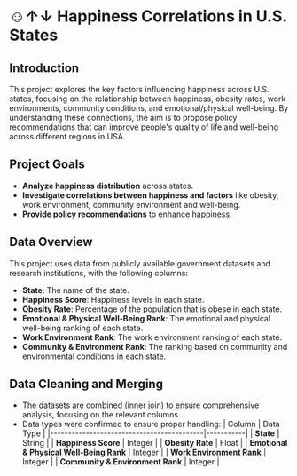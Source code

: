 # ☺︎↑↓ Happiness Correlations in U.S. States
## Introduction
This project explores the key factors influencing happiness across U.S. states, focusing on the relationship between happiness, obesity rates, work environments, community conditions, and emotional/physical well-being. By understanding these connections, the aim is to propose policy recommendations that can improve people's quality of life and well-being across different regions in USA.

## Project Goals
- **Analyze happiness distribution** across states.
- **Investigate correlations between happiness and factors** like obesity, work environment, community environment and well-being.
- **Provide policy recommendations** to enhance happiness.

## Data Overview
This project uses data from publicly available government datasets and research institutions, with the following columns:
- **State**: The name of the state.
- **Happiness Score**: Happiness levels in each state.
- **Obesity Rate**: Percentage of the population that is obese in each state.
- **Emotional & Physical Well-Being Rank**: The emotional and physical well-being ranking of each state.
- **Work Environment Rank**: The work environment ranking of each state.
- **Community & Environment Rank**: The ranking based on community and environmental conditions in each state.

## Data Cleaning and Merging
- The datasets are combined (inner join) to ensure comprehensive analysis, focusing on the relevant columns.
- Data types were confirmed to ensure proper handling:
| Column                                    | Data Type |
|-------------------------------------------|-----------|
| **State**                                 | String    |
| **Happiness Score**                       | Integer   |
| **Obesity Rate**                          | Float     |
| **Emotional & Physical Well-Being Rank**  | Integer   |
| **Work Environment Rank**                 | Integer   |
| **Community & Environment Rank**          | Integer   |
